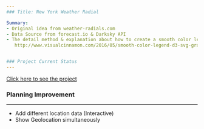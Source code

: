 ```yaml
---
### Title: New York Weather Radial

Summary: 
- Original idea from weather-radials.com
- Data Source from forecast.io & Darksky API
- The detail method & explanation about how to create a smooth color legend with an SVG gradient is on the following website.
   http://www.visualcinnamon.com/2016/05/smooth-color-legend-d3-svg-gradient.html


### Project Current Status
---
```

[Click here to see the project](https://s3.amazonaws.com/djl-d3-example/simple-bar-chart/step03_index.html)


### Planning Improvement
---
- Add different location data (Interactive)
- Show Geolocation simultaneously